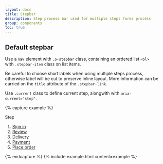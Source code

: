 ```yaml
---
layout: docs
title: Stepbar
description: Step process bar used for multiple steps forms process
group: components
toc: true
---
```


## Default stepbar

Use a `nav` element with `.o-stepbar` class, containing an ordered list `<ol>`  with `.stepbar-item` class on list items.


Be careful to choose short labels when using multiple steps process, otherwise label will be cut to preserve inline layout. More information can be carried on the `title` attribute of the `.stepbar-link`.

Use `.current` class to define current step, alongwith with `aria-current="step"`.

{% capture example %}
<nav class="o-stepbar">
    <p class="float-left mt-2 mr-2 font-weight-bold d-sm-none">Step</p>
    <ol>
        <li class="stepbar-item">
            <a class="stepbar-link" href="#" title="1. Sign in">Sign in</a>
        </li>
        <li class="stepbar-item current">
            <a class="stepbar-link" href="#" title="2. Review" aria-current="step">Review</a>
        </li>
        <li class="stepbar-item">
            <a class="stepbar-link" href="#" title="3. Delivery">Delivery</a>
        </li>
        <li class="stepbar-item">
            <a class="stepbar-link" href="#" title="4. Payment">Payment</a>
        </li>
        <li class="stepbar-item">
            <a class="stepbar-link" href="#" title="5. Place order">Place order</a>
        </li>
    </ol>
</nav>
{% endcapture %} {% include example.html content=example %}
